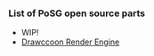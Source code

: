 <link rel="stylesheet" href="style.css">
<link rel="stylesheet" href="theme-mod.css">
<link rel="stylesheet" href="animations.css">

### List of PoSG open source parts
- WIP!
- [Drawccoon Render Engine](https://github.com/lyniat-games/posg-drawccoon-renderer)
